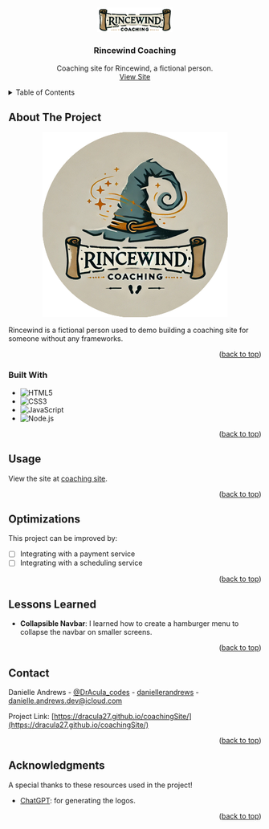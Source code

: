 <!-- Improved compatibility of back to top link: See: https://github.com/othneildrew/Best-README-Template/pull/73 -->

<a name="readme-top"></a>

<!-- PROJECT LOGO -->
<br />
<div align="center">
  <a href="https://dracula27.github.io/coachingSite/">
    <img src="./img/banner.png" alt="Logo" width="150" />
  </a>

  <h3 align="center">Rincewind Coaching</h3>

  <p align="center">
    Coaching site for Rincewind, a fictional person.
    <br />
    <a href="https://dracula27.github.io/coachingSite/">View Site</a>
  </p>

</div>

<!-- TABLE OF CONTENTS -->
<details>
  <summary>Table of Contents</summary>
  <ol>
    <li>
      <a href="#about-the-project">About The Project</a>
      <ul>
        <li><a href="#built-with">Built With</a></li>
      </ul>
    </li>
    <li><a href="#usage">Usage</a></li>
    <li><a href="#optimizations">Optimizations</a></li>
    <li><a href="#lessons-learned">Lessons Learned</a></li>
    <li><a href="#contact">Contact</a></li>
    <li><a href="#acknowledgments">Acknowledgments</a></li>
  </ol>
</details>

<!-- ABOUT THE PROJECT -->

## About The Project

<p align="center">
    <a href="Rincewind Coaching">
      <img src='./img/logo-circle.png' alt='Rincewind Headshot' />
    </a>
</p>

Rincewind is a fictional person used to demo building a coaching site for someone without any frameworks.

<p align="right">(<a href="#readme-top">back to top</a>)</p>

### Built With

- ![HTML5](https://img.shields.io/badge/HTML5-%23E34F26.svg?style=flat&logo=html5&logoColor=white)
- ![CSS3](https://img.shields.io/badge/CSS3-%231572B6.svg?style=flat&logo=css3&logoColor=white)
- ![JavaScript](https://img.shields.io/badge/JavaScript-%23323330.svg?style=flat&logo=javascript&logoColor=%23F7DF1E)
- ![Node.js](https://img.shields.io/badge/Node.js-%5FA04E.svg?style=flat&logo=nodedotjs&logoColor=white)

<p align="right">(<a href="#readme-top">back to top</a>)</p>

<!-- USAGE -->

## Usage

View the site at [coaching site](https://dracula27.github.io/coachingSite/).

<p align="right">(<a href="#readme-top">back to top</a>)</p>

<!-- OPTIMIZATIONS -->

## Optimizations

This project can be improved by:

- [ ] Integrating with a payment service
- [ ] Integrating with a scheduling service

<p align="right">(<a href="#readme-top">back to top</a>)</p>

<!-- LESSONS LEARNED -->

## Lessons Learned

- **Collapsible Navbar**: I learned how to create a hamburger menu to collapse the navbar on smaller screens.

<p align="right">(<a href="#readme-top">back to top</a>)</p>

<!-- CONTACT -->

## Contact

Danielle Andrews - [@DrAcula_codes](https://twitter.com/DrAcula_codes 'Twitter/X') - [daniellerandrews](https://www.linkedin.com/in/daniellerandrews 'LinkedIn') - danielle.andrews.dev@icloud.com

Project Link: [https://dracula27.github.io/coachingSite/](https://dracula27.github.io/coachingSite/)

<p align="right">(<a href="#readme-top">back to top</a>)</p>

<!-- ACKNOWLEDGMENTS -->

## Acknowledgments

A special thanks to these resources used in the project!

- [ChatGPT](https://chatgpt.com/): for generating the logos.

<p align="right">(<a href="#readme-top">back to top</a>)</p>
